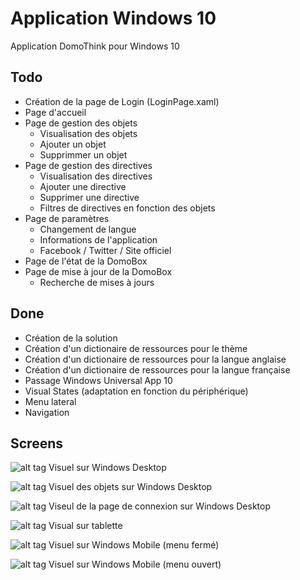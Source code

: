Application Windows 10
=======

Application DomoThink pour Windows 10

## Todo ##

- Création de la page de Login (LoginPage.xaml)
- Page d'accueil
- Page de gestion des objets
	- Visualisation des objets
	- Ajouter un objet
	- Supprimmer un objet
- Page de gestion des directives
	- Visualisation des directives
	- Ajouter une directive
	- Supprimer une directive
	- Filtres de directives en fonction des objets
- Page de paramètres
	- Changement de langue
	- Informations de l'application
	- Facebook / Twitter / Site officiel
- Page de l'état de la DomoBox
- Page de mise à jour de la DomoBox
	- Recherche de mises à jours


## Done ##

- Création de la solution
- Création d'un dictionaire de ressources pour le thème
- Création d'un dictionaire de ressources pour la langue anglaise
- Création d'un dictionaire de ressources pour la langue française
- Passage Windows Universal App 10
- Visual States (adaptation en fonction du périphérique)
- Menu lateral
- Navigation


## Screens ##

![alt tag](https://github.com/jsthibault/Domo-Think-EIP/blob/App-WindowsPhone/Screens/Screen_1.PNG)
Visuel sur Windows Desktop

![alt tag](https://github.com/jsthibault/Domo-Think-EIP/blob/App-WindowsPhone/Screens/Screen_5.PNG)
Visuel des objets sur Windows Desktop

![alt tag](https://github.com/jsthibault/Domo-Think-EIP/blob/App-WindowsPhone/Screens/Screen_6.PNG)
Viseul de la page de connexion sur Windows Desktop

![alt tag](https://github.com/jsthibault/Domo-Think-EIP/blob/App-WindowsPhone/Screens/Screen_2.PNG)
Visual sur tablette

![alt tag](https://github.com/jsthibault/Domo-Think-EIP/blob/App-WindowsPhone/Screens/Screen_3.PNG)
Visuel sur Windows Mobile (menu fermé)

![alt tag](https://github.com/jsthibault/Domo-Think-EIP/blob/App-WindowsPhone/Screens/Screen_4.PNG)
Visuel sur Windows Mobile (menu ouvert)

